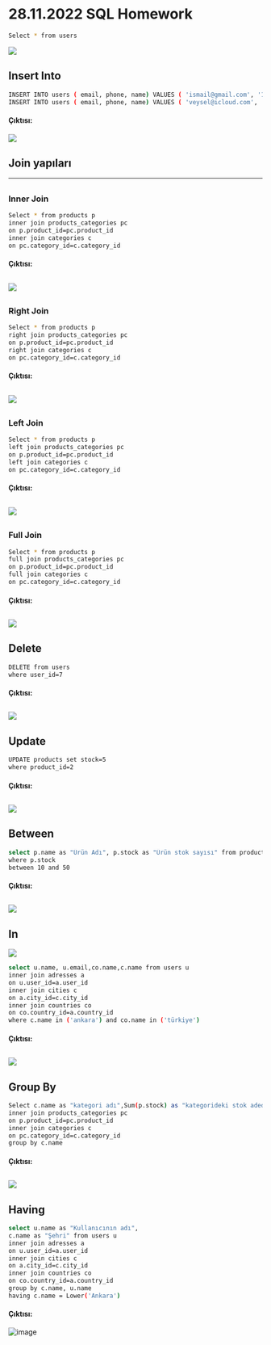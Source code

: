 # 28.11.2022 SQL Homework

```sh
Select * from users
```
![](image/users.png)

## Insert Into
```sh
INSERT INTO users ( email, phone, name) VALUES ( 'ismail@gmail.com', '151617', 'ismail');
INSERT INTO users ( email, phone, name) VALUES ( 'veysel@icloud.com', '5678', 'veysel');
```
#### Çıktısı:
![](image/insertusers.png)

## Join yapıları
---
##
### Inner Join
```sh
Select * from products p
inner join products_categories pc
on p.product_id=pc.product_id
inner join categories c
on pc.category_id=c.category_id
```
#### Çıktısı:
![](image/innerjoin.png)
---
##
### Right Join
```sh
Select * from products p
right join products_categories pc
on p.product_id=pc.product_id
right join categories c
on pc.category_id=c.category_id
```
#### Çıktısı:
![](image/rightjoin.png)
---
##
### Left Join
```sh
Select * from products p
left join products_categories pc
on p.product_id=pc.product_id
left join categories c
on pc.category_id=c.category_id
```
#### Çıktısı:
![](image/leftjoin.png)
---
##
### Full Join
```sh
Select * from products p
full join products_categories pc
on p.product_id=pc.product_id
full join categories c
on pc.category_id=c.category_id
```
#### Çıktısı:
![](image/fulljoin.png)
---
##
##
## Delete
```sh
DELETE from users
where user_id=7
```
#### Çıktısı:
![](image/deleteuser.png)
---
##
##
## Update
```sh
UPDATE products set stock=5
where product_id=2
```
#### Çıktısı:
![](image/updateproducts.png)
---
##
##
## Between
```sh
select p.name as "Ürün Adı", p.stock as "Ürün stok sayısı" from products p 
where p.stock
between 10 and 50
```
#### Çıktısı:
![](image/between.png)
---
##
##
## In
![](image/beforein.png)
```sh
select u.name, u.email,co.name,c.name from users u
inner join adresses a 
on u.user_id=a.user_id
inner join cities c
on a.city_id=c.city_id
inner join countries co 
on co.country_id=a.country_id
where c.name in ('ankara') and co.name in ('türkiye')
```
#### Çıktısı:
![](image/in.png)
---
##
##
## Group By
```sh
Select c.name as "kategori adı",Sum(p.stock) as "kategorideki stok adedi" from products p
inner join products_categories pc
on p.product_id=pc.product_id
inner join categories c
on pc.category_id=c.category_id
group by c.name 
```
#### Çıktısı:
![](image/groupby.png)
---
##
##
## Having 
```sh
select u.name as "Kullanıcının adı",
c.name as "Şehri" from users u
inner join adresses a 
on u.user_id=a.user_id
inner join cities c
on a.city_id=c.city_id
inner join countries co 
on co.country_id=a.country_id
group by c.name, u.name
having c.name = Lower('Ankara') 
```
#### Çıktısı:
![image](https://user-images.githubusercontent.com/103939400/204352519-07ae25f5-c96d-48f8-9ae5-c15da83da742.png)
